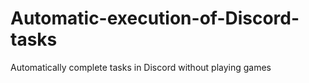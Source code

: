 # Automatic-execution-of-Discord-tasks
Automatically complete tasks in Discord without playing games

